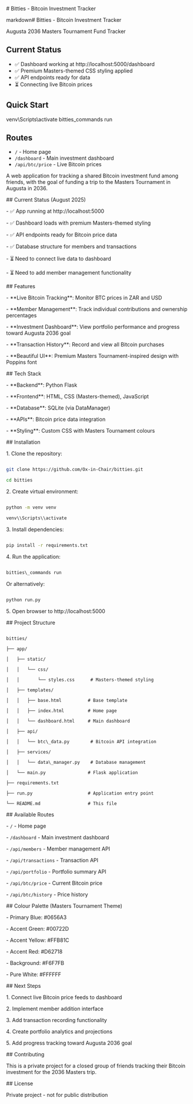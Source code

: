 \# Bitties - Bitcoin Investment Tracker

markdown# Bitties - Bitcoin Investment Tracker

Augusta 2036 Masters Tournament Fund Tracker

## Current Status
- ✅ Dashboard working at http://localhost:5000/dashboard
- ✅ Premium Masters-themed CSS styling applied
- ✅ API endpoints ready for data
- ⏳ Connecting live Bitcoin prices

## Quick Start

venv\Scripts\activate
bitties_commands run

## Routes
- `/` - Home page  
- `/dashboard` - Main investment dashboard
- `/api/btc/price` - Live Bitcoin prices

A web application for tracking a shared Bitcoin investment fund among friends, with the goal of funding a trip to the Masters Tournament in Augusta in 2036.



\## Current Status (August 2025)



\- ✅ App running at http://localhost:5000

\- ✅ Dashboard loads with premium Masters-themed styling

\- ✅ API endpoints ready for Bitcoin price data

\- ✅ Database structure for members and transactions

\- ⏳ Need to connect live data to dashboard

\- ⏳ Need to add member management functionality



\## Features



\- \*\*Live Bitcoin Tracking\*\*: Monitor BTC prices in ZAR and USD

\- \*\*Member Management\*\*: Track individual contributions and ownership percentages

\- \*\*Investment Dashboard\*\*: View portfolio performance and progress toward Augusta 2036 goal

\- \*\*Transaction History\*\*: Record and view all Bitcoin purchases

\- \*\*Beautiful UI\*\*: Premium Masters Tournament-inspired design with Poppins font



\## Tech Stack



\- \*\*Backend\*\*: Python Flask

\- \*\*Frontend\*\*: HTML, CSS (Masters-themed), JavaScript

\- \*\*Database\*\*: SQLite (via DataManager)

\- \*\*APIs\*\*: Bitcoin price data integration

\- \*\*Styling\*\*: Custom CSS with Masters Tournament colours



\## Installation



1\. Clone the repository:

```bash

git clone https://github.com/Ox-in-Chair/bitties.git

cd bitties

```



2\. Create virtual environment:

```cmd

python -m venv venv

venv\\Scripts\\activate

```



3\. Install dependencies:

```cmd

pip install -r requirements.txt

```



4\. Run the application:

```cmd

bitties\_commands run

```

Or alternatively:

```cmd

python run.py

```



5\. Open browser to http://localhost:5000



\## Project Structure



```

bitties/

├── app/

│   ├── static/

│   │   └── css/

│   │       └── styles.css      # Masters-themed styling

│   ├── templates/

│   │   ├── base.html          # Base template

│   │   ├── index.html         # Home page

│   │   └── dashboard.html     # Main dashboard

│   ├── api/

│   │   └── btc\_data.py        # Bitcoin API integration

│   ├── services/

│   │   └── data\_manager.py    # Database management

│   └── main.py                # Flask application

├── requirements.txt

├── run.py                     # Application entry point

└── README.md                  # This file

```



\## Available Routes



\- `/` - Home page

\- `/dashboard` - Main investment dashboard

\- `/api/members` - Member management API

\- `/api/transactions` - Transaction API

\- `/api/portfolio` - Portfolio summary API

\- `/api/btc/price` - Current Bitcoin price

\- `/api/btc/history` - Price history



\## Colour Palette (Masters Tournament Theme)



\- Primary Blue: #0656A3

\- Accent Green: #00722D

\- Accent Yellow: #FFB81C

\- Accent Red: #D62718

\- Background: #F6F7FB

\- Pure White: #FFFFFF



\## Next Steps



1\. Connect live Bitcoin price feeds to dashboard

2\. Implement member addition interface

3\. Add transaction recording functionality

4\. Create portfolio analytics and projections

5\. Add progress tracking toward Augusta 2036 goal



\## Contributing



This is a private project for a closed group of friends tracking their Bitcoin investment for the 2036 Masters trip.



\## License



Private project - not for public distribution

